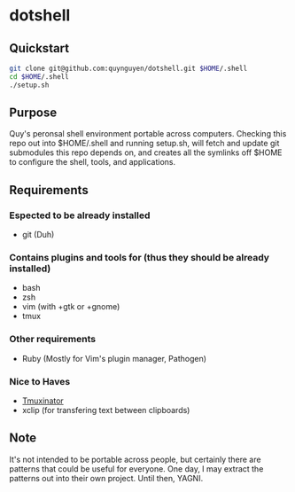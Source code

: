 # dotshell

## Quickstart
```bash
git clone git@github.com:quynguyen/dotshell.git $HOME/.shell
cd $HOME/.shell
./setup.sh
```

## Purpose
Quy's peronsal shell environment portable across computers.
Checking this repo out into $HOME/.shell and running setup.sh, will fetch and update git submodules this repo depends on, and creates all the symlinks off $HOME to configure the shell, tools, and applications.

## Requirements 

### Espected to be already installed
* git (Duh)

### Contains plugins and tools for (thus they should be already installed)
* bash
* zsh
* vim (with +gtk or +gnome)
* tmux

### Other requirements
* Ruby (Mostly for Vim's plugin manager, Pathogen)

### Nice to Haves
* [Tmuxinator](https://github.com/tmuxinator/tmuxinator) 
* xclip (for transfering text between clipboards)

## Note
It's not intended to be portable across people, but certainly there are patterns that could be useful for everyone.  One day, I may extract the patterns out into their own project.  Until then, YAGNI.
